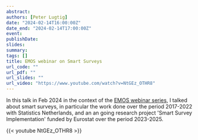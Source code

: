 ```yaml
---
abstract:
authors: [Peter Lugtig]
date: "2024-02-14T16:00:00Z"
date_end: "2024-02-14T17:00:00Z"
event:
publishDate: 
slides:
summary:
tags: []
title: EMOS webinar on Smart Surveys
url_code: ""
url_pdf: ""
url_slides: ""
url_video: "https://www.youtube.com/watch?v=NtGEz_OTHR8"
---
```

In this talk in Feb 2024 in the context of the [EMOS webinar series](https://arxiv.org/abs/2209.04193), I talked about smart surveys, in particular the work done over the period 2017-2022 with Statistics Netherlands, and an an going research project 'Smart Survey Implementation' funded by Eurostat over the period 2023-2025.

{{< youtube NtGEz_OTHR8 >}}


